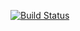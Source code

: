 [![Build Status](https://travis-ci.org/vaughnwalters/moreTesting.svg?branch=master)](https://travis-ci.org/vaughnwalters/moreTesting)
